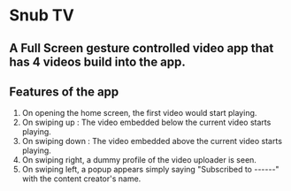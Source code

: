 # Snub TV


## A Full Screen gesture controlled video app that has 4 videos build into the app.


## Features of the app


1. On opening the home screen, the first video would start playing.
2. On swiping up : The video embedded below the current video starts playing.
3. On swiping down : The video embedded above the current video starts playing.
4. On swiping right, a dummy profile of the video uploader is seen.
5. On swiping left, a popup appears simply saying "Subscribed to ------" with the content creator's name.
